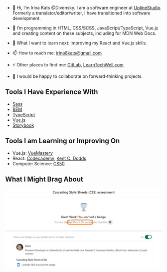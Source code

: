 - 👋 Hi, I’m Irina Kats @Divensky. I am a software engineer at [UplineStudio](https://uplinestudio.io/). Formerly a translator/editor/writer, I have transitioned into software development. 

- 🌱 I’m programming in HTML, CSS/SCSS, JavaScript/TypeScript, Vue.js and creating content on these subjects, including for MDN Web Docs. 

- 🤔 What I want to learn next: improving my React and Vue.js skills.

- 📫 How to reach me: irina8kats@gmail.com

- ⚡ Other places to find me: [GitLab](https://gitlab.com/irina8kats), [LearnTechWell.com](https://learntechwell.com/)

- 💞️ I would be happy to collaborate on forward-thinking projects.

## Tools I Have Experience With

- [Sass](https://sass-lang.com/) 
- [BEM](https://en.bem.info/methodology/)
- [TypeScript](https://www.typescriptlang.org/)
- [Vue.js](https://vuejs.org/)
- [Storybook](https://storybook.js.org/)

## Tools I am Learning or Improving On

- Vue.js: [VueMastery](https://www.vuemastery.com/)
- React: [Codecademy](https://www.codecademy.com/), [Kent C. Dodds](https://kentcdodds.com/)
- Computer Science: [CS50](https://www.edx.org/learn/computer-science/harvard-university-cs50-s-introduction-to-computer-science)

## What I Might Brag About 

 ![Ranked in the top 5% on LinkedIn CSS Assessment](https://raw.githubusercontent.com/Divensky/Divensky/main/LinkedInSkillAssessmentCSS.png)


<!---
Divensky/Divensky is a ✨ special ✨ repository because its `README.md` (this file) appears on your GitHub profile.
You can click the Preview link to take a look at your changes.
--->
